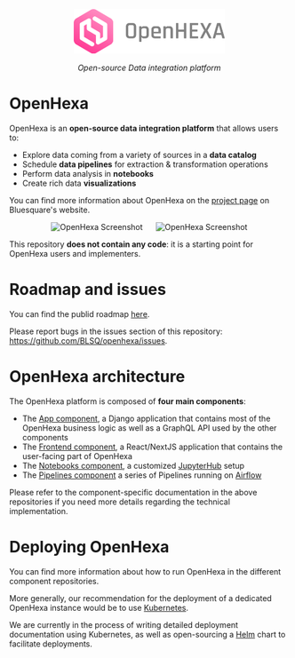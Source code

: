 <div align="center">
   <img alt="OpenHexa Logo" src="https://raw.githubusercontent.com/BLSQ/openhexa-app/main/hexa/static/img/logo/logo_with_text_grey.svg" height="80">
</div>
<p align="center">
    <em>Open-source Data integration platform</em>
</p>

OpenHexa
========

OpenHexa is an **open-source data integration platform** that allows users to:

- Explore data coming from a variety of sources in a **data catalog**
- Schedule **data pipelines** for extraction & transformation operations
- Perform data analysis in **notebooks**
- Create rich data **visualizations**

You can find more information about OpenHexa on the [project page](https://www.bluesquarehub.com/openhexa/) on Bluesquare's website.

<div align="center">
   <img alt="OpenHexa Screenshot" src="https://test.openhexa.org/img/screenshot_catalog.png" hspace="10" height="150">
   <img alt="OpenHexa Screenshot" src="https://test.openhexa.org/img/screenshot_notebook.png" hspace="10" height="150">
</div>

This repository **does not contain any code**: it is a starting point for OpenHexa users and implementers.

Roadmap and issues
==================

You can find the publid roadmap [here](https://github.com/orgs/BLSQ/projects/3).

Please report bugs in the issues section of this repository: https://github.com/BLSQ/openhexa/issues.

OpenHexa architecture
=====================

The OpenHexa platform is composed of **four main components**:

- The [App component](https://github.com/BLSQ/openhexa-app), a Django application that contains most of the OpenHexa business logic as well as a GraphQL API used by the other components
- The [Frontend component](https://github.com/BLSQ/openhexa-frontend), a React/NextJS application that contains the user-facing part of OpenHexa
- The [Notebooks component](https://github.com/BLSQ/openhexa-notebooks), a customized [JupyterHub](https://jupyter.org/hub) setup
- The [Pipelines component](https://github.com/BLSQ/openhexa-pipelines) a series of Pipelines running on [Airflow](https://airflow.apache.org/)

Please refer to the component-specific documentation in the above repositories if you need more details regarding the technical implementation.

Deploying OpenHexa
==================

You can find more information about how to run OpenHexa in the different component repositories.

More generally, our recommendation for the deployment of a dedicated OpenHexa instance would be to use [Kubernetes](https://kubernetes.io/fr/).

We are currently in the process of writing detailed deployment documentation using Kubernetes, as well as open-sourcing a [Helm](https://helm.sh/) chart to facilitate deployments.
